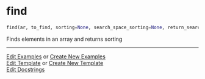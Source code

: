 # <a id="McUtils.Numputils.SetOps.find">find</a>

```python
find(ar, to_find, sorting=None, search_space_sorting=None, return_search_space_sorting=False, check=True, minimal_dtype=False, missing_val='raise'): 
```
Finds elements in an array and returns sorting 




___

[Edit Examples](https://github.com/McCoyGroup/McUtils/edit/edit/ci/examples/ci/docs/McUtils/Numputils/SetOps/find.md) or 
[Create New Examples](https://github.com/McCoyGroup/McUtils/new/edit/?filename=ci/examples/ci/docs/McUtils/Numputils/SetOps/find.md) <br/>
[Edit Template](https://github.com/McCoyGroup/McUtils/edit/edit/ci/docs/ci/docs/McUtils/Numputils/SetOps/find.md) or 
[Create New Template](https://github.com/McCoyGroup/McUtils/new/edit/?filename=ci/docs/templates/ci/docs/McUtils/Numputils/SetOps/find.md) <br/>
[Edit Docstrings](https://github.com/McCoyGroup/McUtils/edit/edit/McUtils/Numputils/SetOps.py?message=Update%20Docs)